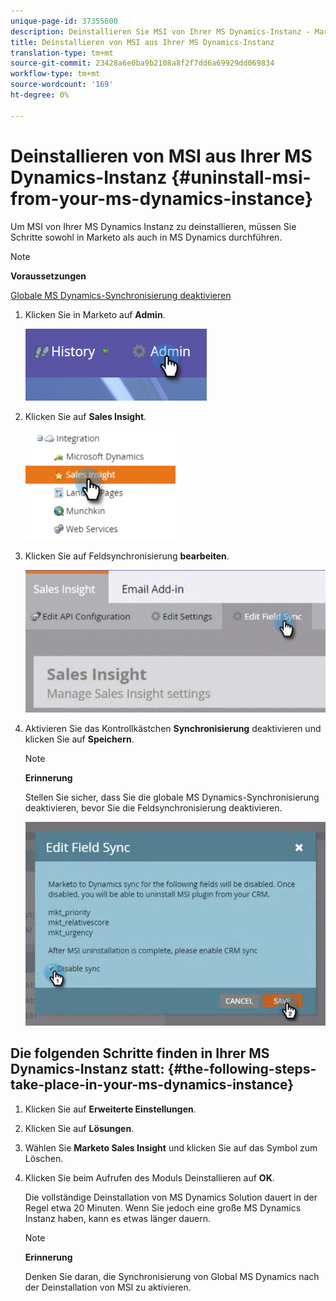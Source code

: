```yaml
---
unique-page-id: 37355600
description: Deinstallieren Sie MSI von Ihrer MS Dynamics-Instanz - Marketing Docs - Produktdokumentation
title: Deinstallieren von MSI aus Ihrer MS Dynamics-Instanz
translation-type: tm+mt
source-git-commit: 23428a6e0ba9b2108a8f2f7dd6a69929dd069834
workflow-type: tm+mt
source-wordcount: '169'
ht-degree: 0%

---
```



# Deinstallieren von MSI aus Ihrer MS Dynamics-Instanz {#uninstall-msi-from-your-ms-dynamics-instance}

Um MSI von Ihrer MS Dynamics Instanz zu deinstallieren, müssen Sie Schritte sowohl in Marketo als auch in MS Dynamics durchführen.

>[!NOTE]
>
>**Voraussetzungen**
>
>[Globale MS Dynamics-Synchronisierung deaktivieren](http://docs.marketo.com/x/TAA6Ag)

1. Klicken Sie in Marketo auf **Admin**.

   ![](assets/one-1.png)

1. Klicken Sie auf **Sales Insight**.

   ![](assets/six.png)

1. Klicken Sie auf Feldsynchronisierung **bearbeiten**.

   ![](assets/seven.png)

1. Aktivieren Sie das Kontrollkästchen **Synchronisierung** deaktivieren und klicken Sie auf **Speichern**.

   >[!NOTE]
   >
   >**Erinnerung**
   >
   >
   >Stellen Sie sicher, dass Sie die globale MS Dynamics-Synchronisierung [](http://docs.marketo.com/x/TAA6Ag) deaktivieren, bevor Sie die Feldsynchronisierung deaktivieren.

   ![](assets/eight.png)

## Die folgenden Schritte finden in Ihrer MS Dynamics-Instanz statt: {#the-following-steps-take-place-in-your-ms-dynamics-instance}

1. Klicken Sie auf **Erweiterte Einstellungen**.
1. Klicken Sie auf **Lösungen**.
1. Wählen Sie **Marketo Sales Insight** und klicken Sie auf das Symbol zum Löschen.
1. Klicken Sie beim Aufrufen des Moduls Deinstallieren auf **OK**.

   Die vollständige Deinstallation von MS Dynamics Solution dauert in der Regel etwa 20 Minuten. Wenn Sie jedoch eine große MS Dynamics Instanz haben, kann es etwas länger dauern.

   >[!NOTE]
   >
   >**Erinnerung**
   >
   >
   >Denken Sie daran, die Synchronisierung von Global MS Dynamics nach der Deinstallation von MSI zu aktivieren.


